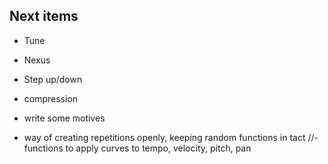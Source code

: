 ## Next items

- Tune
- Nexus
- Step up/down
- compression
- write some motives

- way of creating repetitions openly, keeping random functions in tact
//- functions to apply curves to tempo, velocity, pitch, pan
